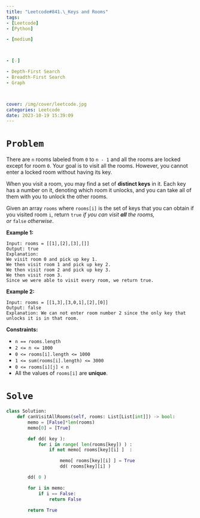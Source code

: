 ```yaml
---
title: "Leetcode#841.\_Keys and Rooms"
tags:
- [Leetcode]
- [Python]

- [medium]



- [💡]

- Depth-First Search
- Breadth-First Search
- Graph



cover: /img/cover/leetcode.jpg
categories: Leetcode
date: 2023-10-19 15:39:09
---
```


# `Problem`

There are `n` rooms labeled from `0` to `n - 1` and all the rooms are locked except for room `0`. Your goal is to visit all the rooms. However, you cannot enter a locked room without having its key.

When you visit a room, you may find a set of **distinct keys** in it. Each key has a number on it, denoting which room it unlocks, and you can take all of them with you to unlock the other rooms.

Given an array `rooms` where `rooms[i]` is the set of keys that you can obtain if you visited room `i`, return `true` *if you can visit **all** the rooms, or* `false` *otherwise*.

**Example 1:**

```
Input: rooms = [[1],[2],[3],[]]
Output: true
Explanation:
We visit room 0 and pick up key 1.
We then visit room 1 and pick up key 2.
We then visit room 2 and pick up key 3.
We then visit room 3.
Since we were able to visit every room, we return true.

```

**Example 2:**

```
Input: rooms = [[1,3],[3,0,1],[2],[0]]
Output: false
Explanation: We can not enter room number 2 since the only key that unlocks it is in that room.

```

**Constraints:**

- `n == rooms.length`
- `2 <= n <= 1000`
- `0 <= rooms[i].length <= 1000`
- `1 <= sum(rooms[i].length) <= 3000`
- `0 <= rooms[i][j] < n`
- All the values of `rooms[i]` are **unique**.

# `Solve`

```python
class Solution:
    def canVisitAllRooms(self, rooms: List[List[int]]) -> bool:
        memo = [False]*len(rooms)
        memo[0] = [True]

        def dd( key ):
            for i in range( len(rooms[key]) ) :
                if not memo[ rooms[key][i] ]  :

                    memo[ rooms[key][i] ] = True
                    dd( rooms[key][i] )

        dd( 0 )

        for i in memo:
            if i == False:
                return False
        
        return True
```